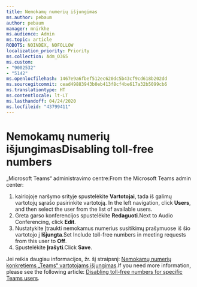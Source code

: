 ```yaml
---
title: Nemokamų numerių išjungimas
ms.author: pebaum
author: pebaum
manager: mnirkhe
ms.audience: Admin
ms.topic: article
ROBOTS: NOINDEX, NOFOLLOW
localization_priority: Priority
ms.collection: Adm_O365
ms.custom:
- "9002532"
- "5142"
ms.openlocfilehash: 1467e9a6fbef512ec620dc5b43cf9cd618b202dd
ms.sourcegitcommit: cead49883943b0eb413f8cf4be617a32b5099cb6
ms.translationtype: HT
ms.contentlocale: lt-LT
ms.lasthandoff: 04/24/2020
ms.locfileid: "43799411"
---
```

# <a name="disabling-toll-free-numbers"></a><span data-ttu-id="65655-102">Nemokamų numerių išjungimas</span><span class="sxs-lookup"><span data-stu-id="65655-102">Disabling toll-free numbers</span></span>

<span data-ttu-id="65655-103">„Microsoft Teams“ administravimo centre:</span><span class="sxs-lookup"><span data-stu-id="65655-103">From the Microsoft Teams admin center:</span></span>

1. <span data-ttu-id="65655-104">kairiojoje naršymo srityje spustelėkite **Vartotojai**, tada iš galimų vartotojų sąrašo pasirinkite vartotoją. </span><span class="sxs-lookup"><span data-stu-id="65655-104">In the left navigation, click **Users**, and then select the user from the list of available users.</span></span>
2. <span data-ttu-id="65655-105">Greta garso konferencijos spustelėkite **Redaguoti**.</span><span class="sxs-lookup"><span data-stu-id="65655-105">Next to Audio Conferencing, click **Edit**.</span></span>
3. <span data-ttu-id="65655-106">Nustatykite Įtraukti nemokamus numerius susitikimų prašymuose iš šio vartotojo į **Išjungta**.</span><span class="sxs-lookup"><span data-stu-id="65655-106">Set Include toll-free numbers in meeting requests from this user to **Off**.</span></span>
4. <span data-ttu-id="65655-107">Spustelėkite **Įrašyti**.</span><span class="sxs-lookup"><span data-stu-id="65655-107">Click **Save**.</span></span>

<span data-ttu-id="65655-108">Jei reikia daugiau informacijos, žr. šį straipsnį: [Nemokamų numerių konkretiems „Teams“ vartotojams išjungimas](https://docs.microsoft.com/microsoftteams/disabling-toll-free-numbers-for-specific-teams-users).</span><span class="sxs-lookup"><span data-stu-id="65655-108">If you need more information, please see the following article: [Disabling toll-free numbers for specific Teams users](https://docs.microsoft.com/microsoftteams/disabling-toll-free-numbers-for-specific-teams-users).</span></span>
